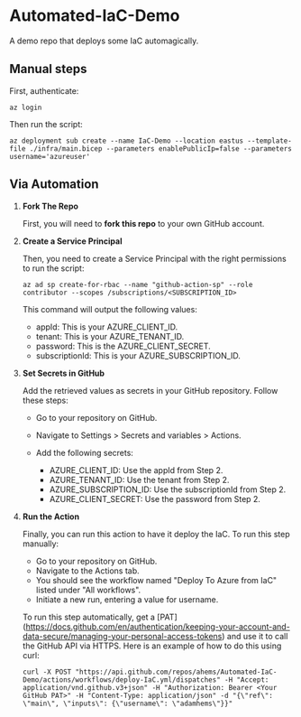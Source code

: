 # Automated-IaC-Demo
A demo repo that deploys some IaC automagically.

## Manual steps

First, authenticate:

```shell
az login
```

Then run the script:

```shell
az deployment sub create --name IaC-Demo --location eastus --template-file ./infra/main.bicep --parameters enablePublicIp=false --parameters username='azureuser'
```

## Via Automation

1. **Fork The Repo**

   First, you will need to **fork this repo** to your own GitHub account.

2. **Create a Service Principal**

   Then, you need to create a Service Principal with the right permissions to run the script:

   ```shell
   az ad sp create-for-rbac --name "github-action-sp" --role contributor --scopes /subscriptions/<SUBSCRIPTION_ID>
   ```

   This command will output the following values:

   * appId: This is your AZURE_CLIENT_ID.
   * tenant: This is your AZURE_TENANT_ID.
   * password: This is the AZURE_CLIENT_SECRET. 
   * subscriptionId: This is your AZURE_SUBSCRIPTION_ID.

3. **Set Secrets in GitHub**

   Add the retrieved values as secrets in your GitHub repository. Follow these steps:

   * Go to your repository on GitHub.
   * Navigate to Settings > Secrets and variables > Actions.
   * Add the following secrets:
     
     * AZURE_CLIENT_ID: Use the appId from Step 2.
     * AZURE_TENANT_ID: Use the tenant from Step 2.
     * AZURE_SUBSCRIPTION_ID: Use the subscriptionId from Step 2.
     * AZURE_CLIENT_SECRET: Use the password from Step 2.

4. **Run the Action**

   Finally, you can run this action to have it deploy the IaC. To run this step manually:

   * Go to your repository on GitHub.
   * Navigate to the Actions tab.
   * You should see the workflow named "Deploy To Azure from IaC" listed under "All workflows".
   * Initiate a new run, entering a value for username.

   To run this step automatically, get a [PAT] (https://docs.github.com/en/authentication/keeping-your-account-and-data-secure/managing-your-personal-access-tokens) and use it to call the GitHub API via HTTPS. Here is an example of how to do this using curl:

   ```shell
   curl -X POST "https://api.github.com/repos/ahems/Automated-IaC-Demo/actions/workflows/deploy-IaC.yml/dispatches" -H "Accept: application/vnd.github.v3+json" -H "Authorization: Bearer <Your GitHub PAT>" -H "Content-Type: application/json" -d "{\"ref\": \"main\", \"inputs\": {\"username\": \"adamhems\"}}"
   ```
